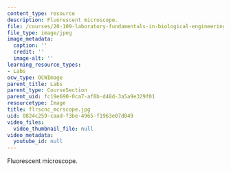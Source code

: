 ```yaml
---
content_type: resource
description: Fluorescent microscope.
file: /courses/20-109-laboratory-fundamentals-in-biological-engineering-fall-2007/0824c259caadf3be4965f1963e07d049_flrscnc_mcrscope.jpg
file_type: image/jpeg
image_metadata:
  caption: ''
  credit: ''
  image-alt: ''
learning_resource_types:
- Labs
ocw_type: OCWImage
parent_title: Labs
parent_type: CourseSection
parent_uid: fc19e690-0ca7-af8b-d48d-3a5a9e329f01
resourcetype: Image
title: flrscnc_mcrscope.jpg
uid: 0824c259-caad-f3be-4965-f1963e07d049
video_files:
  video_thumbnail_file: null
video_metadata:
  youtube_id: null
---
```

Fluorescent microscope.

